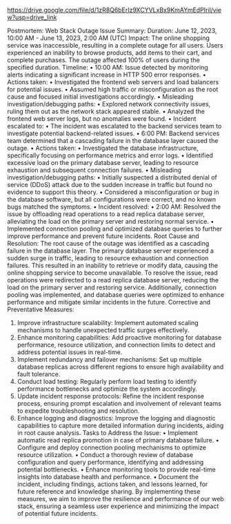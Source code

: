 https://drive.google.com/file/d/1zR8Q6bErIz9XCYVLxBx9KmAYmEdPIril/view?usp=drive_link


Postmortem: Web Stack Outage
Issue Summary: 
Duration: June 12, 2023, 10:00 AM - June 13, 2023, 2:00 AM (UTC) Impact: The online shopping service was inaccessible, resulting in a complete outage for all users. Users experienced an inability to browse products, add items to their cart, and complete purchases. The outage affected 100% of users during the specified duration.
Timeline:
•	10:00 AM: Issue detected by monitoring alerts indicating a significant increase in HTTP 500 error responses.
•	Actions taken:
•	Investigated the frontend web servers and load balancers for potential issues.
•	Assumed high traffic or misconfiguration as the root cause and focused initial investigations accordingly.
•	Misleading investigation/debugging paths:
•	Explored network connectivity issues, ruling them out as the network stack appeared stable.
•	Analyzed the frontend web server logs, but no anomalies were found.
•	Incident escalated to:
•	The incident was escalated to the backend services team to investigate potential backend-related issues.
•	6:00 PM: Backend services team determined that a cascading failure in the database layer caused the outage.
•	Actions taken:
•	Investigated the database infrastructure, specifically focusing on performance metrics and error logs.
•	Identified excessive load on the primary database server, leading to resource exhaustion and subsequent connection failures.
•	Misleading investigation/debugging paths:
•	Initially suspected a distributed denial of service (DDoS) attack due to the sudden increase in traffic but found no evidence to support this theory.
•	Considered a misconfiguration or bug in the database software, but all configurations were correct, and no known bugs matched the symptoms.
•	Incident resolved:
•	2:00 AM: Resolved the issue by offloading read operations to a read replica database server, alleviating the load on the primary server and restoring normal service.
•	Implemented connection pooling and optimized database queries to further improve performance and prevent future incidents.
Root Cause and Resolution: 
The root cause of the outage was identified as a cascading failure in the database layer. The primary database server experienced a sudden surge in traffic, leading to resource exhaustion and connection failures. This resulted in an inability to retrieve or modify data, causing the online shopping service to become unavailable. To resolve the issue, read operations were redirected to a read replica database server, reducing the load on the primary server and restoring service. Additionally, connection pooling was implemented, and database queries were optimized to enhance performance and mitigate similar incidents in the future.
Corrective and Preventative Measures:
1.	Improve infrastructure scalability: Implement automated scaling mechanisms to handle unexpected traffic surges effectively.
2.	Enhance monitoring capabilities: Add proactive monitoring for database performance, resource utilization, and connection limits to detect and address potential issues in real-time.
3.	Implement redundancy and failover mechanisms: Set up multiple database replicas across different regions to ensure high availability and fault tolerance.
4.	Conduct load testing: Regularly perform load testing to identify performance bottlenecks and optimize the system accordingly.
5.	Update incident response protocols: Refine the incident response process, ensuring prompt escalation and involvement of relevant teams to expedite troubleshooting and resolution.
6.	Enhance logging and diagnostics: Improve the logging and diagnostic capabilities to capture more detailed information during incidents, aiding in root cause analysis.
Tasks to Address the Issue:
•	Implement automatic read replica promotion in case of primary database failure.
•	Configure and deploy connection pooling mechanisms to optimize resource utilization.
•	Conduct a thorough review of database configuration and query performance, identifying and addressing potential bottlenecks.
•	Enhance monitoring tools to provide real-time insights into database health and performance.
•	Document the incident, including findings, actions taken, and lessons learned, for future reference and knowledge sharing.
By implementing these measures, we aim to improve the resilience and performance of our web stack, ensuring a seamless user experience and minimizing the impact of potential future incidents.


